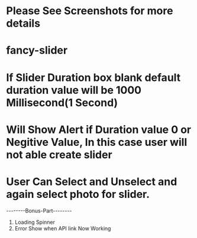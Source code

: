 # Please See Screenshots for more details
# fancy-slider
# If Slider Duration box blank default duration value will be 1000 Millisecond(1 Second)
# Will Show Alert if Duration value 0 or Negitive Value, In this case user will not able create slider
# User Can Select and Unselect and again select photo for slider.

--------Bonus-Part--------
1. Loading Spinner
2. Error Show when API link Now Working
